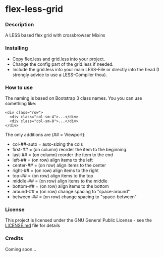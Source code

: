 # flex-less-grid
### Description
A LESS based flex grid with crossbrowser Mixins


### Installing
* Copy flex.less and grid.less into your project.
* Change the config part of the grid.less if needed.
* Include the grid.less into your main LESS-File or directly into the head (I strongly advice to use a LESS-Compiler thou).


### How to use
The naming is based on Bootstrap 3 class names. You you can use something like:
```
<div class="row">
  <div class="col-sm-4">...</div>
  <div class="col-sm-8">...</div>
</div>
```

The only additions are (## = Viewport):
* col-##-auto = auto-sizing the cols
* first-## = (on column) reorder the item to the beginning
* last-## = (on column) reorder the item to the end
* left-## = (on row) align items to the left
* center-## = (on row) align items to the center
* right-## = (on row) align items to the right
* top-## = (on row) align items to the top
* middle-## = (on row) align items to the middle
* bottom-## = (on row) align items to the bottom
* around-## = (on row) change spacing to "space-around"
* between-## = (on row) change spacing to "space-between"

### License
This project is licensed under the GNU General Public License - see the [LICENSE.md](LICENSE.md) file for details


### Credits
Coming soon...
